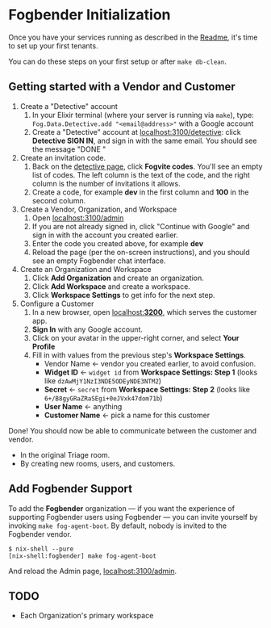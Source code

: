 # Fogbender Initialization

Once you have your services running as described in the [Readme](README.md), it's time to set up your first tenants.

You can do these steps on your first setup or after `make db-clean`.

## Getting started with a Vendor and Customer

1. Create a "Detective" account
   1. In your Elixir terminal (where your server is running via `make`), type:
      `Fog.Data.Detective.add "<email@address>"` with a Google account
   2. Create a "Detective" account at [localhost:3100/detective](http://localhost:3100/detective): click **Detective SIGN IN**, and sign in with the same email. You should see the message "DONE <email address>"
2. Create an invitation code.
   1. Back on the [detective page](http://localhost:3100/detective), click **Fogvite codes**. You'll see an empty list of codes. The left column is the text of the code, and the right column is the number of invitations it allows.
   2. Create a code, for example **dev** in the first column and **100** in the second column.
3. Create a Vendor, Organization, and Workspace
   1. Open [localhost:3100/admin](http://localhost:3100/admin)
   2. If you are not already signed in, click "Continue with Google" and sign in with the account you created earlier.
   3. Enter the code you created above, for example **dev**
   4. Reload the page (per the on-screen instructions), and you should see an empty Fogbender chat interface.
4. Create an Organization and Workspace
   1. Click **Add Organization** and create an organization.
   2. Click **Add Workspace** and create a workspace.
   3. Click **Workspace Settings** to get info for the next step.
5. Configure a Customer
   1. In a new browser, open [localhost:**3200**](http://localhost:3200), which serves the customer app.
   2. **Sign In** with any Google account.
   3. Click on your avatar in the upper-right corner, and select **Your Profile**
   4. Fill in with values from the previous step's **Workspace Settings**.
      - Vendor Name ← vendor you created earlier, to avoid confusion.
      - **Widget ID** ← `widget id` from **Workspace Settings: Step 1** (looks like `dzAwMjY1NzI3NDE5ODEyNDE3NTM2`)
      - **Secret** ← `secret` from **Workspace Settings: Step 2** (looks like `6+/B8gyGRaZRaSEgi+0eJVxk47dom71b`)
      - **User Name** ← anything
      - **Customer Name** ← pick a name for this customer

Done! You should now be able to communicate between the customer and vendor.

- In the original Triage room.
- By creating new rooms, users, and customers.

## Add Fogbender Support

To add the **Fogbender** organization — if you want the experience of supporting Fogbender users using Fogbender — you can invite yourself by invoking `make fog-agent-boot`. By default, nobody is invited to the Fogbender vendor.

    $ nix-shell --pure
    [nix-shell:fogbender] make fog-agent-boot

And reload the Admin page, [localhost:3100/admin](http://localhost:3100/admin).

## TODO

- Each Organization's primary workspace
